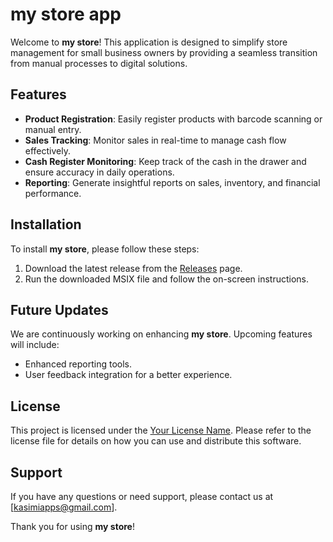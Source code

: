 # my store app
Welcome to **my store**! This application is designed to simplify store management for small business owners by providing a seamless transition from manual processes to digital solutions.

## Features

- **Product Registration**: Easily register products with barcode scanning or manual entry.
- **Sales Tracking**: Monitor sales in real-time to manage cash flow effectively.
- **Cash Register Monitoring**: Keep track of the cash in the drawer and ensure accuracy in daily operations.
- **Reporting**: Generate insightful reports on sales, inventory, and financial performance.

## Installation

To install **my store**, please follow these steps:

1. Download the latest release from the [Releases](https://github.com/yourusername/YourAppName/releases) page.
2. Run the downloaded MSIX file and follow the on-screen instructions.


## Future Updates

We are continuously working on enhancing **my store**. Upcoming features will include:

- Enhanced reporting tools.
- User feedback integration for a better experience.

## License

This project is licensed under the [Your License Name](LICENSE). Please refer to the license file for details on how you can use and distribute this software.

## Support

If you have any questions or need support, please contact us at [kasimiapps@gmail.com].

Thank you for using **my store**!
